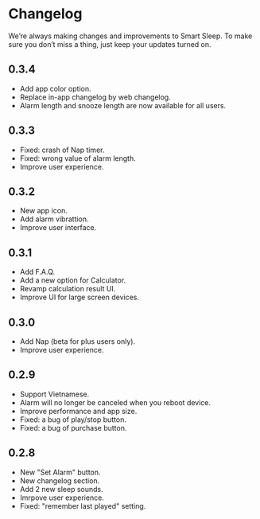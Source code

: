 # Changelog
We’re always making changes and improvements to Smart Sleep. To make sure you don’t miss a thing, just keep your updates turned on.

## 0.3.4
- Add app color option.
- Replace in-app changelog by web changelog.
- Alarm length and snooze length are now available for all users.

## 0.3.3
- Fixed: crash of Nap timer.
- Fixed: wrong value of alarm length.
- Improve user experience.

## 0.3.2
- New app icon.
- Add alarm vibrattion.
- Improve user interface.

## 0.3.1
- Add F.A.Q.
- Add a new option for Calculator.
- Revamp calculation result UI.
- Improve UI for large screen devices.

## 0.3.0
- Add Nap (beta for plus users only).
- Improve user experience.

## 0.2.9
- Support Vietnamese.
- Alarm will no longer be canceled when you reboot device.
- Improve performance and app size.
- Fixed: a bug of play/stop button.
- Fixed: a bug of purchase button.

## 0.2.8
- New "Set Alarm" button.
- New changelog section.
- Add 2 new sleep sounds.
- Imrpove user experience.
- Fixed: "remember last played" setting.

